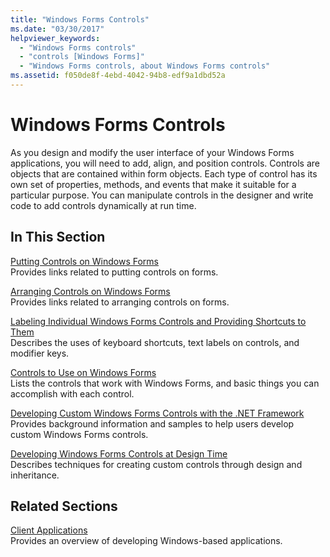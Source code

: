 ```yaml
---
title: "Windows Forms Controls"
ms.date: "03/30/2017"
helpviewer_keywords: 
  - "Windows Forms controls"
  - "controls [Windows Forms]"
  - "Windows Forms controls, about Windows Forms controls"
ms.assetid: f050de8f-4ebd-4042-94b8-edf9a1dbd52a
---
```

# Windows Forms Controls
As you design and modify the user interface of your Windows Forms applications, you will need to add, align, and position controls. Controls are objects that are contained within form objects. Each type of control has its own set of properties, methods, and events that make it suitable for a particular purpose. You can manipulate controls in the designer and write code to add controls dynamically at run time.  
  
## In This Section  
 [Putting Controls on Windows Forms](putting-controls-on-windows-forms.md)  
 Provides links related to putting controls on forms.  
  
 [Arranging Controls on Windows Forms](arranging-controls-on-windows-forms.md)  
 Provides links related to arranging controls on forms.  
  
 [Labeling Individual Windows Forms Controls and Providing Shortcuts to Them](labeling-individual-windows-forms-controls-and-providing-shortcuts-to-them.md)  
 Describes the uses of keyboard shortcuts, text labels on controls, and modifier keys.  
  
 [Controls to Use on Windows Forms](controls-to-use-on-windows-forms.md)  
 Lists the controls that work with Windows Forms, and basic things you can accomplish with each control.  
  
 [Developing Custom Windows Forms Controls with the .NET Framework](developing-custom-windows-forms-controls.md)  
 Provides background information and samples to help users develop custom Windows Forms controls.  
  
 [Developing Windows Forms Controls at Design Time](developing-windows-forms-controls-at-design-time.md)  
 Describes techniques for creating custom controls through design and inheritance.  
  
## Related Sections  
 [Client Applications](../../develop-client-apps.md)  
 Provides an overview of developing Windows-based applications.  
